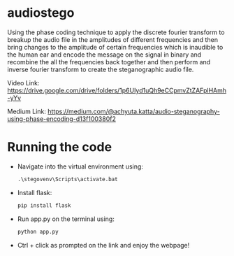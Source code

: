 # audiostego
Using the phase coding technique to apply the discrete fourier transform to breakup the audio file in the amplitudes of different frequencies and then bring changes to the  amplitude of certain frequencies which is inaudible to the human ear and encode the message on the signal in binary and recombine the all the frequencies back together and then perform and inverse fourier transform to create the steganographic audio file.

Video Link: https://drive.google.com/drive/folders/1p6UIyd1uQh9eCCpmvZtZAFplHAmh-yYv

Medium Link: https://medium.com/@achyuta.katta/audio-steganography-using-phase-encoding-d13f100380f2


# Running the code
* Navigate into the virtual environment using:
    
    ```python
    .\stegovenv\Scripts\activate.bat
    ```

* Install flask:

    ```python
    pip install flask
    ```

* Run app.py on the terminal using:
    
    ```python
    python app.py
    ```

* Ctrl + click as prompted on the link and enjoy the webpage!
